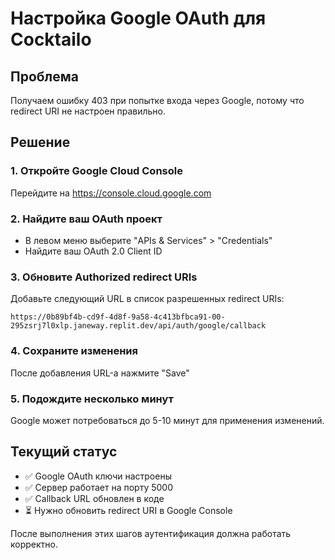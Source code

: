 # Настройка Google OAuth для Cocktailo

## Проблема
Получаем ошибку 403 при попытке входа через Google, потому что redirect URI не настроен правильно.

## Решение

### 1. Откройте Google Cloud Console
Перейдите на https://console.cloud.google.com

### 2. Найдите ваш OAuth проект
- В левом меню выберите "APIs & Services" > "Credentials"
- Найдите ваш OAuth 2.0 Client ID

### 3. Обновите Authorized redirect URIs
Добавьте следующий URL в список разрешенных redirect URIs:

```
https://0b89bf4b-cd9f-4d8f-9a58-4c413bfbca91-00-295zsrj7l0xlp.janeway.replit.dev/api/auth/google/callback
```

### 4. Сохраните изменения
После добавления URL-а нажмите "Save"

### 5. Подождите несколько минут
Google может потребоваться до 5-10 минут для применения изменений.

## Текущий статус
- ✅ Google OAuth ключи настроены
- ✅ Сервер работает на порту 5000  
- ✅ Callback URL обновлен в коде
- ⏳ Нужно обновить redirect URI в Google Console

После выполнения этих шагов аутентификация должна работать корректно.